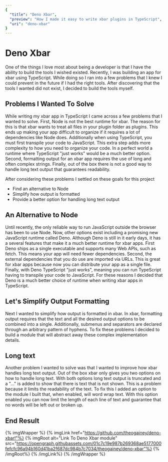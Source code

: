 ```yaml
---
{
  "title": "Deno Xbar",
  "preview": "How I made it easy to write xbar plugins in TypeScript",
  "uri": "deno-xbar"
}
---
```


# Deno Xbar

One of the things I love most about being a developer is that I have the ability to build the tools I wished existed. Recently, I was building an app for xbar using TypeScript. While doing so I ran into a few problems that I knew I could prevent in the future if I had the right tools. After discovering that the tools I wanted did not exist, I decided to build the tools myself.

## Problems I Wanted To Solve 

While writing my xbar app in TypeScript I came across a few problems that I wanted to solve. First, Node is not the best runtime for xbar. The reason for this is that xbar wants to treat all files in your plugin folder as plugins. This ends up making your app difficult to organize if it requires a lot of dependencies like Node does. Additionally when using TypeScript, you must first transpile your code to JavaScript. This extra step adds more complexity to how you need to organize your code. In a perfect world a runtime where TypeScript "just works" would be a much better option. Second, formatting output for an xbar app requires the use of long and often complex strings. Finally, out of the box there is not a good way to handle long text output that guarantees readability.

After considering these problems I settled on these goals for this project
- Find an alternative to Node
- Simplify how output is formatted
- Provide a better option for handling long text output

## An Alternative to Node 

Until recently, the only reliable way to run JavaScript outside the browser has been to use Node. Now, other options exist including a promising new JavaScript runtime called Deno. Although Deno is still in it early days, it has a several features that make it a much better runtime for xbar apps. First Deno ships as a single executable and supports many Web APIs, such as fetch. This means your app will need fewer dependencies. Second, the external dependencies that you do use are imported via URLs. This is great for xbar apps because now you can distribute your app as a single file. Finally, with Deno TypeScript "just works", meaning you can run TypeScript having to transpile your code to JavaScript. For these reasons I decided that Deno is a much better choice of runtime when writing xbar apps in TypeScript.

## Let's Simplify Output Formatting   

Next I wanted to simplify how output is formatted in xbar. In xbar, formatting output requires that the text and all the desired output options to be combined into a single. Additionally, submenus and separators are declared through an arbitrary pattern of hyphens. To fix these problems I decided to build a module that will abstract away these complex implementation details. 

## Long text

Another problem I wanted to solve was that I wanted to improve how xbar  handles long text output. Out of the box xbar only gives you two options on how to handle long text. With both options long text output is truncated and a "…" is added to show that there is text that is not shown.  This is a problem because it limits the readability of the text. To fix this I added an option to the module I built that, when enabled, will word wrap text. With this option enabled you can now limit the length of each line of text and guarantee that no words will be left out or broken up. 

## End Result 

{% imgWrapper %} 
{% imgLink href="https://github.com/theogainey/deno-xbar!"%}
{% imgRoot alt="Link To Deno Xbar module" src="https://opengraph.githubassets.com/01c7c19e987b269368ae5177000fefcfc96a94b160d41ba2f687dc984b7c7034/theogainey/deno-xbar"%}
{% /imgRoot%}
{% /imgLink%}
{% /imgWrapper %} 
